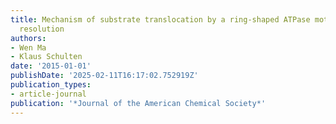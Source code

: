 ```yaml
---
title: Mechanism of substrate translocation by a ring-shaped ATPase motor at millisecond
  resolution
authors:
- Wen Ma
- Klaus Schulten
date: '2015-01-01'
publishDate: '2025-02-11T16:17:02.752919Z'
publication_types:
- article-journal
publication: '*Journal of the American Chemical Society*'
---
```

